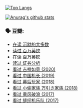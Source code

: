 [![Top Langs](https://github-readme-stats.vercel.app/api/top-langs/?username=w940853815)](https://github.com/anuraghazra/github-readme-stats)

[![Anurag's github stats](https://github-readme-stats.vercel.app/api?username=w940853815)](https://github.com/anuraghazra/github-readme-stats)

### 🗣 豆瓣:

<!-- DOUBAN-ACTIVITIES:START -->
- [在读 沉默的大多数](https://www.douban.com/people/136069238/status/3404532537/)
- [读过 百万英镑](https://www.douban.com/people/136069238/status/3404528243/)
- [在读 百万英镑](https://www.douban.com/people/136069238/status/3394239419/)
- [读过 证券分析](https://www.douban.com/people/136069238/status/3394237792/)
- [看过 吉祥如意‎ (2020)](https://www.douban.com/people/136069238/status/3393970927/)
- [看过 中国机长‎ (2019)](https://www.douban.com/people/136069238/status/3393844047/)
- [看过 幕后玩家‎ (2018)](https://www.douban.com/people/136069238/status/3393843719/)
- [看过 小偷家族 万引き家族‎ (2018)](https://www.douban.com/people/136069238/status/3393843153/)
- [看过 乘风破浪‎ (2017)](https://www.douban.com/people/136069238/status/3393842912/)
- [看过 缝纫机乐队‎ (2017)](https://www.douban.com/people/136069238/status/3393842706/)
<!-- DOUBAN-ACTIVITIES:END -->
<!--
**w940853815/w940853815** is a ✨ _special_ ✨ repository because its `README.md` (this file) appears on your GitHub profile.

Here are some ideas to get you started:

- 🔭 I’m currently working on ...
- 🌱 I’m currently learning ...
- 👯 I’m looking to collaborate on ...
- 🤔 I’m looking for help with ...
- 💬 Ask me about ...
- 📫 How to reach me: ...
- 😄 Pronouns: ...
- ⚡ Fun fact: ...
-->
